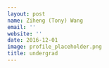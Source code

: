 ```yaml
---
layout: post
name: Ziheng (Tony) Wang
email: ''
website: ''
date: 2016-12-01
image: profile_placeholder.png
title: undergrad
---
```

